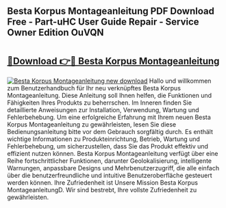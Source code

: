 ## Besta Korpus Montageanleitung PDF Download Free - Part-uHC User Guide Repair - Service Owner Edition OuVQN

# <h2><a href="http://df7llc4.blite.top/?on=Besta+Korpus+Montageanleitung">🔗Download 👉🔴 Besta Korpus Montageanleitung</a></h2>

[![Besta Korpus Montageanleitung new download](https://i.imgur.com/lujVjoI.png)](http://df7llc4.blite.top/?on=Besta+Korpus+Montageanleitung)
Hallo und willkommen zum Benutzerhandbuch für Ihr neu verknüpftes Besta Korpus Montageanleitung. Diese Anleitung soll Ihnen helfen, die Funktionen und Fähigkeiten Ihres Produkts zu beherrschen. Im Inneren finden Sie detaillierte Anweisungen zur Installation, Verwendung, Wartung und Fehlerbehebung. Um eine erfolgreiche Erfahrung mit Ihrem neuen Besta Korpus Montageanleitung zu gewährleisten, lesen Sie diese Bedienungsanleitung bitte vor dem Gebrauch sorgfältig durch. Es enthält wichtige Informationen zu Produkteinrichtung, Betrieb, Wartung und Fehlerbehebung, um sicherzustellen, dass Sie das Produkt effektiv und effizient nutzen können. Besta Korpus Montageanleitung verfügt über eine Reihe fortschrittlicher Funktionen, darunter Geolokalisierung, intelligente Warnungen, anpassbare Designs und Mehrbenutzerzugriff, die alle einfach über die benutzerfreundliche und intuitive Benutzeroberfläche gesteuert werden können. Ihre Zufriedenheit ist Unsere Mission Besta Korpus MontageanleitungD. Wir sind bestrebt, Ihre vollste Zufriedenheit zu gewährleisten.
